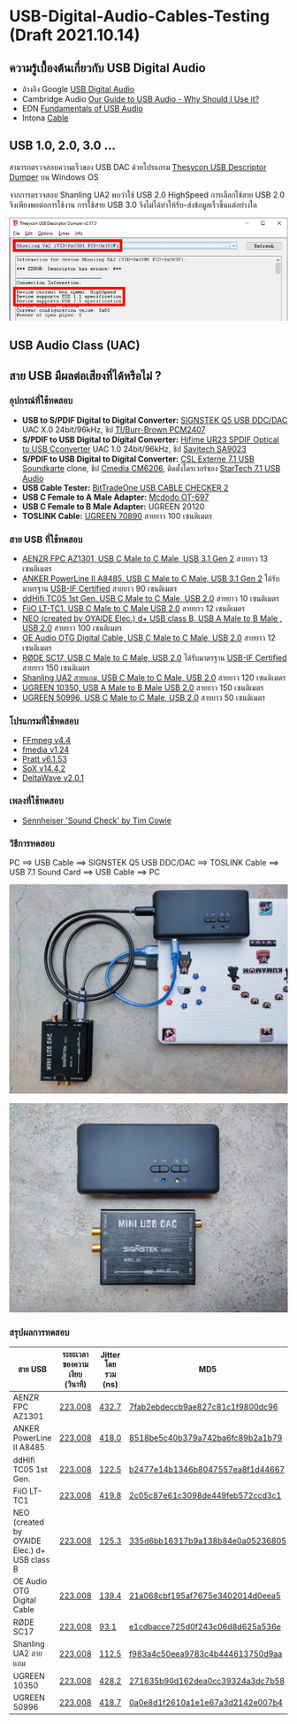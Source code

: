 # USB-Digital-Audio-Cables-Testing (Draft 2021.10.14)

## ความรู้เบื้องต้นเกี่ยวกับ USB Digital Audio

- อ้างอิง Google [USB Digital Audio ](https://source.android.com/devices/audio/usb)
- Cambridge Audio [Our Guide to USB Audio - Why Should I Use it?](https://www.cambridgeaudio.com/usa/en/blog/our-guide-usb-audio-why-should-i-use-it/)
- EDN [Fundamentals of USB Audio](https://www.edn.com/fundamentals-of-usb-audio/)
- Intona [Cable](https://intona.eu/en/stories/cable)

## USB 1.0, 2.0, 3.0 ...

สามารถตรวจสอบความเร็วของ USB DAC ด้วยโปรแกรม [Thesycon USB Descriptor Dumper](https://www.thesycon.de/eng/usb_descriptordumper.shtml) บน Windows OS

จากการตรวจสอบ Shanling UA2 พบว่าใช้ USB 2.0 HighSpeed การเลือกใช้สาย USB 2.0 จึงเพียงพอต่อการใช้งาน การใช้สาย USB 3.0 จึงไม่ได้ทำให้รับ-ส่งข้อมูลเร็วขึ้นแต่อย่างใด

![Shanling UA2](/pictures/DescriptorDump_Shanling_UA2.png)

## USB Audio Class (UAC)

## สาย USB มีผลต่อเสียงที่ได้หรือไม่ ?

### อุปกรณ์ที่ใช้ทดสอบ

- **USB to S/PDIF Digital to Digital Converter:** [SIGNSTEK Q5 USB DDC/DAC](https://www.amazon.co.jp/-/en/dp/B00X9TY8ZW/) UAC X.0 24bit/96kHz, ชิป [TI/Burr-Brown PCM2407](https://www.ti.com/product/PCM2704)
- **S/PDIF to USB Digital to Digital Converter:** [Hifime UR23 SPDIF Optical to USB Cconverter](https://hifimediy.com/product/hifime-ur23-spdif-optical-to-usb-converter/) UAC 1.0 24bit/96kHz, ชิป [Savitech SA9023](https://www.savitech.co/usb-products)
- **S/PDIF to USB Digital to Digital Converter:** [CSL Externe 7.1 USB Soundkarte](https://www.amazon.de/-/en/dp/B00KXAVBQY/) clone, ชิป [Cmedia CM6206](https://www.cmedia.com.tw/products/USB20_FULL_SPEED/CM6206), ติดตั้งไดรเวอร์ของ [StarTech 7.1 USB Audio](https://www.startech.com/en-us/cards-adapters/icusbaudio7d#driver-and-downloads)
- **USB Cable Tester:** [BitTradeOne USB CABLE CHECKER 2](https://bit-trade-one.co.jp/adusbcim/)
- **USB C Female to A Male Adapter:** [Mcdodo OT-697](https://www.mcdodolife.com/products/ot-697-full-compatibility-type-c-5a-to-usb-a-2.0-c.html)
- **USB C Female to B Male Adapter:** UGREEN 20120
- **TOSLINK Cable:** [UGREEN 70890](https://www.ugreen.com/products/fiber-optical-audio-cable) สายยาว 100 เซนติเมตร

### สาย USB ที่ใช้ทดสอบ
- [AENZR FPC AZ1301, USB C Male to C Male, USB 3.1 Gen 2](http://www.aenzr.com/pd.jsp?id=31) สายยาว 13 เซนติเมตร
- [ANKER PowerLine II A8485, USB C Male to C Male, USB 3.1 Gen 2](https://www.anker.com/es/products/A8485011) ได้รับมาตรฐาน [USB-IF Certified](https://www.usb.org/single-product/3563) สายยาว 90 เซนติเมตร
- [ddHifi TC05 1st Gen. USB C Male to C Male, USB 2.0](https://www.ddhifi.com/productinfo/469679.html) สายยาว 10 เซนติเมตร
- [FiiO LT-TC1, USB C Male to C Male USB 2.0](https://www.fiio.com/productinfo/354074.html) สายยาว 12 เซนติเมตร
- [NEO (created by OYAIDE Elec.) d+ USB class B, USB A Male to B Male , USB 2.0](https://www.neo-w.com/english/d_plus/d_plus_usb_ser/) สายยาว 100 เซนติเมตร
- [OE Audio OTG Digital Cable, USB C Male to C Male, USB 2.0](https://www.oeaudio.net/oeotg) สายยาว 12 เซนติเมตร
- [RØDE SC17, USB C Male to C Male, USB 2.0](https://www.rode.com/accessories/cables/sc17) ได้รับมาตรฐาน [USB-IF Certified](https://www.usb.org/single-product/3751) สายยาว 150 เซนติเมตร
- [Shanling UA2 สายแถม, USB C Male to C Male, USB 2.0](https://en.shanling.com/product/396) สายยาว 120 เซนติเมตร
- [UGREEN 10350, USB A Male to B Male USB 2.0](https://www.ugreen.com/products/usb-2-0-printer-scanner-cable) สายยาว 150 เซนติเมตร
- [UGREEN 50996, USB C Male to C Male, USB 2.0](https://www.ugreen.com.ph/products/usb-c-to-usb-c-cable?variant=16295877935153) สายยาว 50 เซนติเมตร

### โปรแกรมที่ใช้ทดสอบ
- [FFmpeg v4.4](https://www.ffmpeg.org/)
- [fmedia v1.24](https://stsaz.github.io/fmedia/)
- [Pratt v6.1.53](https://www.fon.hum.uva.nl/praat/)
- [SoX v14.4.2](http://sox.sourceforge.net/)
- [DeltaWave v2.0.1](https://deltaw.org/)

### เพลงที่ใช้ทดสอบ
- [Sennheiser 'Sound Check' by Tim Cowie](https://en-us.sennheiser.com/hearthedifference)

### วิธีการทดสอบ

PC ==> USB Cable ==> SIGNSTEK Q5 USB DDC/DAC ==> TOSLINK Cable ==> USB 7.1 Sound Card ==> USB Cable ==> PC

![Test Rig 1](/pictures/IMG20211013144032.jpg)

![Test Rig 2](/pictures/IMG20211013144532.jpg)

### สรุปผลการทดสอบ
|สาย USB|ระยะเวลาของความเงียบ (วินาที)|Jitter โดยรวม (ns)|MD5|
|---|---|---|---|
|AENZR FPC AZ1301|[223.008](result_silence/AENZR_AZ1301_C-C_USB31_13cm_inverted.txt)|[432.7](result_deltawave/AENZR_AZ1301_C-C_USB31_13cm.txt)|[7fab2ebdeccb9ae827c81c1f9800dc96](result_hash/AENZR_AZ1301_C-C_USB31_13cm_md5.txt)|
|ANKER PowerLine II A8485|[223.008](result_silence/ANKER_A8485_C-C_USB31_90cm_inverted.txt)|[418.0](result_deltawave/ANKER_A8485_C-C_USB31_90cm.txt)|[8518be5c40b379a742ba6fc89b2a1b79](result_hash/ANKER_A8485_C-C_USB31_90cm_md5.txt)|
|ddHifi TC05 1st Gen.|[223.008](result_silence/ddHifi_TC05_C-C_USB20_15cm_inverted.txt)|[122.5](result_deltawave/ddHifi_TC05_C-C_USB20_15cm.txt)|[b2477e14b1346b8047557ea8f1d44667](result_hash/ddHifi_TC05_C-C_USB20_15cm_md5.txt)|
|FiiO LT-TC1|[223.008](result_silence/FiiO_LT-TC01_C-C_USB20_15cm_inverted.txt)|[419.8](result_deltawave/FiiO_LT-TC01_C-C_USB20_15cm.txt)|[2c05c87e61c3098de449feb572ccd3c1](result_hash/FiiO_LT-TC01_C-C_USB20_15cm_md5.txt)|
|NEO (created by OYAIDE Elec.) d+ USB class B|[223.008](result_silence/NEO_d%2B_A-B_USB20_100cm_inverted.txt)|[125.3](result_deltawave/NEO_d%2B_A-B_USB20_100cm.txt)|[335d6bb16317b9a138b84e0a05236805](result_hash/NEO_d%2B_A-B_USB20_100cm_md5.txt)|
|OE Audio OTG Digital Cable|[223.008](result_silence/OEAudio_OTG_C-C_USB20_12cm_inverted.txt)|[139.4](result_deltawave/OEAudio_OTG_C-C_USB20_12cm.txt)|[21a068cbf195af7675e3402014d0eea5](result_hash/OEAudio_OTG_C-C_USB20_12cm_md5.txt)|
|RØDE SC17|[223.008](result_silence/RODE_SC17_C-C_USB20_100cm_inverted.txt)|[93.1](result_deltawave/RODE_SC17_C-C_USB20_100cm.txt)|[e1cdbacce725d0f243c06d8d625a536e](result_hash/RODE_SC17_C-C_USB20_100cm_md5.txt)|
|Shanling UA2 สายแถม|[223.008](result_silence/Shanling_UA2_C-C_USB2.0_10cm_inverted.txt)|[112.5](result_deltawave/Shanling_UA2_C-C_USB2.0_10cm.txt)|[f983a4c50eea9783c4b444613750d9aa](result_hash/Shanling_UA2_C-C_USB2.0_10cm_md5.txt)|
|UGREEN 10350|[223.008](result_silence/UGREEN_10350_A-B_USB20_150cm_inverted.txt)|[428.2](result_deltawave/UGREEN_10350_A-B_USB20_150cm.txt)|[271635b90d162dea0cc39324a3dc7b58](result_hash/UGREEN_10350_A-B_USB20_150cm_md5.txt)|
|UGREEN 50996|[223.008](result_silence/UGREEN_50996_C-C_USB20_50cm_inverted.txt)|[418.7](result_deltawave/UGREEN_50996_C-C_USB20_50cm.txt)|[0a0e8d1f2610a1e1e67a3d2142e007b4](result_hash/UGREEN_50996_C-C_USB20_50cm_md5.txt)|

